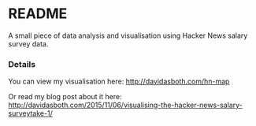 # README #

A small piece of data analysis and visualisation using Hacker News salary survey data.

### Details ###

You can view my visualisation here: http://davidasboth.com/hn-map

Or read my blog post about it here: http://davidasboth.com/2015/11/06/visualising-the-hacker-news-salary-surveytake-1/
